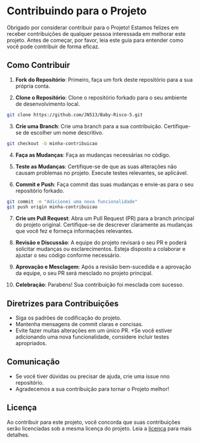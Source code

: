 # Contribuindo para o Projeto

Obrigado por considerar contribuir para o Projeto! Estamos felizes em receber contribuições de qualquer pessoa interessada em melhorar este projeto. Antes de começar, por favor, leia este guia para entender como você pode contribuir de forma eficaz.

## Como Contribuir

1. **Fork do Repositório**: Primeiro, faça um fork deste repositório para a sua própria conta.

2. **Clone o Repositório**: Clone o repositório forkado para o seu ambiente de desenvolvimento local.

```bash
git clone https://github.com/JN513/Baby-Risco-5.git
```

3. **Crie uma Branch**: Crie uma branch para a sua contribuição. Certifique-se de escolher um nome descritivo.

```bash
git checkout -b minha-contribuicao
```

4. **Faça as Mudanças**: Faça as mudanças necessárias no código.

5. **Teste as Mudanças**: Certifique-se de que as suas alterações não causam problemas no projeto. Execute testes relevantes, se aplicável.

6. **Commit e Push**: Faça commit das suas mudanças e envie-as para o seu repositório forkado.

```bash
git commit -m "Adicionei uma nova funcionalidade"
git push origin minha-contribuicao
```

7. **Crie um Pull Request**: Abra um Pull Request (PR) para a branch principal do projeto original. Certifique-se de descrever claramente as mudanças que você fez e forneça informações relevantes.

8. **Revisão e Discussão**: A equipe do projeto revisará o seu PR e poderá solicitar mudanças ou esclarecimentos. Esteja disposto a colaborar e ajustar o seu código conforme necessário.

9. **Aprovação e Mesclagem**: Após a revisão bem-sucedida e a aprovação da equipe, o seu PR será mesclado no projeto principal.

10. **Celebração**: Parabéns! Sua contribuição foi mesclada com sucesso.

## Diretrizes para Contribuições

- Siga os padrões de codificação do projeto.
- Mantenha mensagens de commit claras e concisas.
- Evite fazer muitas alterações em um único PR.
  \*Se você estiver adicionando uma nova funcionalidade, considere incluir testes apropriados.

## Comunicação

- Se você tiver dúvidas ou precisar de ajuda, crie uma issue nno repositório.
- Agradecemos a sua contribuição para tornar o Projeto melhor!

## Licença

Ao contribuir para este projeto, você concorda que suas contribuições serão licenciadas sob a mesma licença do projeto. Leia a [licença](hhttps://github.com/JN513/Baby-Risco-5/blob/main/LICENSE) para mais detalhes.
